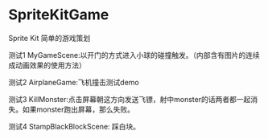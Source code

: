 # SpriteKitGame
Sprite Kit 简单的游戏策划

测试1 MyGameScene:以开门的方式进入小球的碰撞触发。（内部含有图片的连续成动画效果的使用方法）

测试2 AirplaneGame:飞机撞击测试demo

测试3 KillMonster:点击屏幕朝这方向发送飞镖，射中monster的话两者都一起消失。如果monster跑出屏幕，那么失败。

测试4 StampBlackBlockScene: 踩白块。
